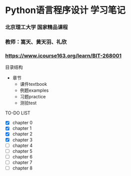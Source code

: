 # Python语言程序设计 学习笔记

### 北京理工大学 国家精品课程
### 教师：嵩天、黄天羽、礼欣
### https://www.icourse163.org/learn/BIT-268001

目录结构
- 章节
  - 课件textbook
  - 例题examples
  - 习题practice
  - 测验test

TO-DO LIST

- [x] chapter 0
- [x] chapter 1
- [x] chapter 2
- [x] chapter 3
- [ ] chapter 4
- [ ] chapter 5
- [ ] chapter 6
- [ ] chapter 7
- [ ] chapter 8
